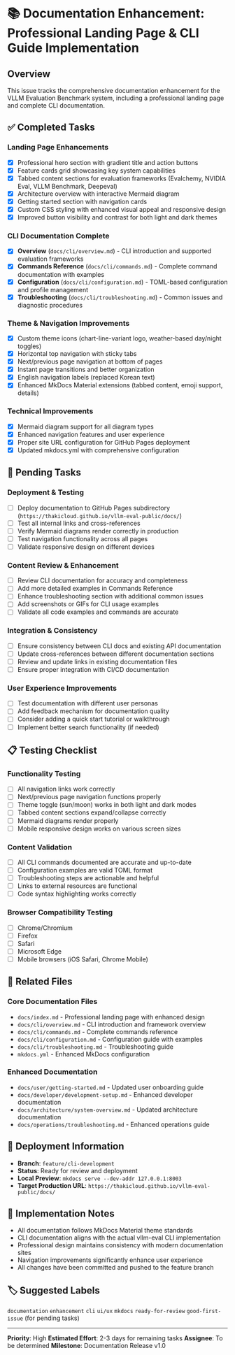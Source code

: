 # 📚 Documentation Enhancement: Professional Landing Page & CLI Guide Implementation

## Overview

This issue tracks the comprehensive documentation enhancement for the VLLM Evaluation Benchmark system, including a professional landing page and complete CLI documentation.

## ✅ Completed Tasks

### Landing Page Enhancements
- [x] Professional hero section with gradient title and action buttons
- [x] Feature cards grid showcasing key system capabilities
- [x] Tabbed content sections for evaluation frameworks (Evalchemy, NVIDIA Eval, VLLM Benchmark, Deepeval)
- [x] Architecture overview with interactive Mermaid diagram
- [x] Getting started section with navigation cards
- [x] Custom CSS styling with enhanced visual appeal and responsive design
- [x] Improved button visibility and contrast for both light and dark themes

### CLI Documentation Complete
- [x] **Overview** (`docs/cli/overview.md`) - CLI introduction and supported evaluation frameworks
- [x] **Commands Reference** (`docs/cli/commands.md`) - Complete command documentation with examples
- [x] **Configuration** (`docs/cli/configuration.md`) - TOML-based configuration and profile management
- [x] **Troubleshooting** (`docs/cli/troubleshooting.md`) - Common issues and diagnostic procedures

### Theme & Navigation Improvements
- [x] Custom theme icons (chart-line-variant logo, weather-based day/night toggles)
- [x] Horizontal top navigation with sticky tabs
- [x] Next/previous page navigation at bottom of pages
- [x] Instant page transitions and better organization
- [x] English navigation labels (replaced Korean text)
- [x] Enhanced MkDocs Material extensions (tabbed content, emoji support, details)

### Technical Improvements
- [x] Mermaid diagram support for all diagram types
- [x] Enhanced navigation features and user experience
- [x] Proper site URL configuration for GitHub Pages deployment
- [x] Updated mkdocs.yml with comprehensive configuration

## 🔄 Pending Tasks

### Deployment & Testing
- [ ] Deploy documentation to GitHub Pages subdirectory (`https://thakicloud.github.io/vllm-eval-public/docs/`)
- [ ] Test all internal links and cross-references
- [ ] Verify Mermaid diagrams render correctly in production
- [ ] Test navigation functionality across all pages
- [ ] Validate responsive design on different devices

### Content Review & Enhancement
- [ ] Review CLI documentation for accuracy and completeness
- [ ] Add more detailed examples in Commands Reference
- [ ] Enhance troubleshooting section with additional common issues
- [ ] Add screenshots or GIFs for CLI usage examples
- [ ] Validate all code examples and commands are accurate

### Integration & Consistency
- [ ] Ensure consistency between CLI docs and existing API documentation
- [ ] Update cross-references between different documentation sections
- [ ] Review and update links in existing documentation files
- [ ] Ensure proper integration with CI/CD documentation

### User Experience Improvements
- [ ] Test documentation with different user personas
- [ ] Add feedback mechanism for documentation quality
- [ ] Consider adding a quick start tutorial or walkthrough
- [ ] Implement better search functionality (if needed)

## 📋 Testing Checklist

### Functionality Testing
- [ ] All navigation links work correctly
- [ ] Next/previous page navigation functions properly
- [ ] Theme toggle (sun/moon) works in both light and dark modes
- [ ] Tabbed content sections expand/collapse correctly
- [ ] Mermaid diagrams render properly
- [ ] Mobile responsive design works on various screen sizes

### Content Validation
- [ ] All CLI commands documented are accurate and up-to-date
- [ ] Configuration examples are valid TOML format
- [ ] Troubleshooting steps are actionable and helpful
- [ ] Links to external resources are functional
- [ ] Code syntax highlighting works correctly

### Browser Compatibility Testing
- [ ] Chrome/Chromium
- [ ] Firefox
- [ ] Safari
- [ ] Microsoft Edge
- [ ] Mobile browsers (iOS Safari, Chrome Mobile)

## 🔗 Related Files

### Core Documentation Files
- `docs/index.md` - Professional landing page with enhanced design
- `docs/cli/overview.md` - CLI introduction and framework overview
- `docs/cli/commands.md` - Complete commands reference
- `docs/cli/configuration.md` - Configuration guide with examples
- `docs/cli/troubleshooting.md` - Troubleshooting guide
- `mkdocs.yml` - Enhanced MkDocs configuration

### Enhanced Documentation
- `docs/user/getting-started.md` - Updated user onboarding guide
- `docs/developer/development-setup.md` - Enhanced developer documentation
- `docs/architecture/system-overview.md` - Updated architecture documentation
- `docs/operations/troubleshooting.md` - Enhanced operations guide

## 🚀 Deployment Information

- **Branch**: `feature/cli-development`
- **Status**: Ready for review and deployment
- **Local Preview**: `mkdocs serve --dev-addr 127.0.0.1:8003`
- **Target Production URL**: `https://thakicloud.github.io/vllm-eval-public/docs/`

## 📝 Implementation Notes

- All documentation follows MkDocs Material theme standards
- CLI documentation aligns with the actual vllm-eval CLI implementation
- Professional design maintains consistency with modern documentation sites
- Navigation improvements significantly enhance user experience
- All changes have been committed and pushed to the feature branch

## 🏷️ Suggested Labels

`documentation` `enhancement` `cli` `ui/ux` `mkdocs` `ready-for-review` `good-first-issue` (for pending tasks)

---

**Priority**: High
**Estimated Effort**: 2-3 days for remaining tasks
**Assignee**: To be determined
**Milestone**: Documentation Release v1.0